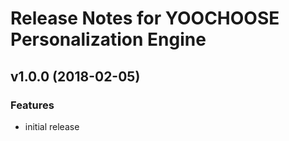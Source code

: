 # Release Notes for YOOCHOOSE Personalization Engine

## v1.0.0 (2018-02-05)

### Features
- initial release

